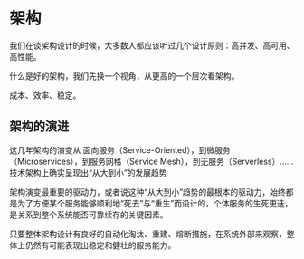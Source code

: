 # 架构

我们在谈架构设计的时候，大多数人都应该听过几个设计原则：高并发、高可用、高性能。

什么是好的架构，我们先换一个视角，从更高的一个层次看架构。

成本、效率、稳定。


## 架构的演进

这几年架构的演变从 面向服务（Service-Oriented），到微服务（Microservices），到服务网格（Service Mesh），到无服务（Serverless）…… 技术架构上确实呈现出“从大到小”的发展趋势

架构演变最重要的驱动力，或者说这种“从大到小”趋势的最根本的驱动力，始终都是为了方便某个服务能够顺利地“死去”与“重生”而设计的，个体服务的生死更迭，是关系到整个系统能否可靠续存的关键因素。


只要整体架构设计有良好的自动化淘汰、重建、熔断措施，在系统外部来观察，整体上仍然有可能表现出稳定和健壮的服务能力。

